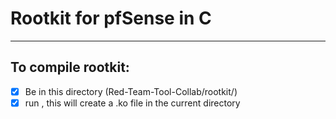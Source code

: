 # Rootkit for pfSense in C
---
## To compile rootkit:
- [x] Be in this directory (Red-Team-Tool-Collab/rootkit/)
- [x] run <make>, this will create a .ko file in the current directory
